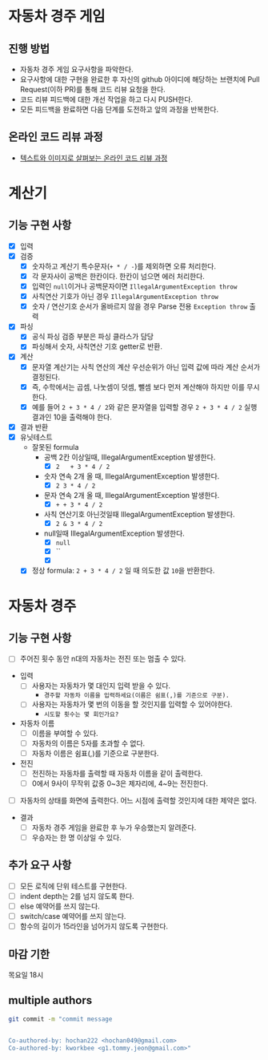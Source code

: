 # 자동차 경주 게임
## 진행 방법
* 자동차 경주 게임 요구사항을 파악한다.
* 요구사항에 대한 구현을 완료한 후 자신의 github 아이디에 해당하는 브랜치에 Pull Request(이하 PR)를 통해 코드 리뷰 요청을 한다.
* 코드 리뷰 피드백에 대한 개선 작업을 하고 다시 PUSH한다.
* 모든 피드백을 완료하면 다음 단계를 도전하고 앞의 과정을 반복한다.

## 온라인 코드 리뷰 과정
* [텍스트와 이미지로 살펴보는 온라인 코드 리뷰 과정](https://github.com/next-step/nextstep-docs/tree/master/codereview)

# 계산기

## 기능 구현 사항

- [X] 입력
- [X] 검증
  - [X] 숫자하고 계산기 특수문자(`+ * / -`)를 제외하면 오류 처리한다.
  - [X] 각 문자사이 공백은 한칸이다. 한칸이 넘으면 에러 처리한다.
  - [X] 입력인 `null`이거나 공백문자이면 `IllegalArgumentException throw`
  - [X] 사칙연산 기호가 아닌 경우 `IllegalArgumentException throw`
  - [X] 숫자 / 연산기호 순서가 올바르지 않을 경우 Parse 전용 `Exception throw` 출력 
- [X] 파싱
  - [X] 공식 파싱 검증 부분은 파싱 클라스가 담당
  - [X] 파싱해서 숫자, 사칙연산 기호 getter로 반환.
- [X] 계산
  - [X] 문자열 계산기는 사칙 연산의 계산 우선순위가 아닌 입력 값에 따라 계산 순서가 결정된다.
  - [X] 즉, 수학에서는 곱셈, 나눗셈이 덧셈, 뺄셈 보다 먼저 계산해야 하지만 이를 무시한다. 
  - [X] 예를 들어 `2 + 3 * 4 / 2`와 같은 문자열을 입력할 경우 `2 + 3 * 4 / 2` 실행 결과인 10을 출력해야 한다.
- [X] 결과 반환
- [x] 유닛테스트
  - 잘못된 formula
    - 공백 2칸 이상일때, IllegalArgumentException 발생한다.
      - [x] `2   + 3 * 4 / 2`
    - 숫자 연속 2개 올 때, IllegalArgumentException 발생한다.
      - [x] `2 3 * 4 / 2` 
    - 문자 연속 2개 올 때, IllegalArgumentException 발생한다.
      - [x] `+ + 3 * 4 / 2` 
    - 사칙 연산기호 아닌것일때 IllegalArgumentException 발생한다.
      - [x] `2 & 3 * 4 / 2`
    - null일때 IllegalArgumentException 발생한다.
      - [x] `null`
      - [x] ``
      - [x] ` `
  - [x] 정상 formula: `2 + 3 * 4 / 2` 일 때 의도한 값 `10`을 반환한다.

# 자동차 경주

## 기능 구현 사항

- [ ] 주어진 횟수 동안 n대의 자동차는 전진 또는 멈출 수 있다.
- 입력
  - [ ] 사용자는 자동차가 몇 대인지 입력 받을 수 있다.
    - `경주할 자동차 이름을 입력하세요(이름은 쉼표(,)를 기준으로 구분).`
  - [ ] 사용자는 자동차가 몇 번의 이동을 할 것인지를 입력할 수 있어야한다.
    - `시도할 횟수는 몇 회인가요?`
- 자동차 이름
  - [ ] 이름을 부여할 수 있다.
  - [ ] 자동차의 이름은 5자를 초과할 수 없다.
  - [ ] 자동차 이름은 쉼표(,)를 기준으로 구분한다.
- 전진
  - [ ] 전진하는 자동차를 출력할 때 자동차 이름을 같이 출력한다.
  - [ ] 0에서 9사이 무작위 값중 0~3은 제자리에, 4~9는 전진한다.
- [ ] 자동차의 상태를 화면에 출력한다. 어느 시점에 출력할 것인지에 대한 제약은 없다.
- 결과
  - [ ] 자동차 경주 게임을 완료한 후 누가 우승했는지 알려준다.
  - [ ] 우승자는 한 명 이상일 수 있다.

## 추가 요구 사항

- [ ] 모든 로직에 단위 테스트를 구현한다.
- [ ] indent depth는 2를 넘지 않도록 한다.
- [ ] else 예약어를 쓰지 않는다.
- [ ] switch/case 예약어를 쓰지 않는다.
- [ ] 함수의 길이가 15라인을 넘어가지 않도록 구현한다.

## 마감 기한

목요일 18시

## multiple authors

```bash
git commit -m "commit message


Co-authored-by: hochan222 <hochan049@gmail.com>
Co-authored-by: kworkbee <g1.tommy.jeon@gmail.com>"
```
